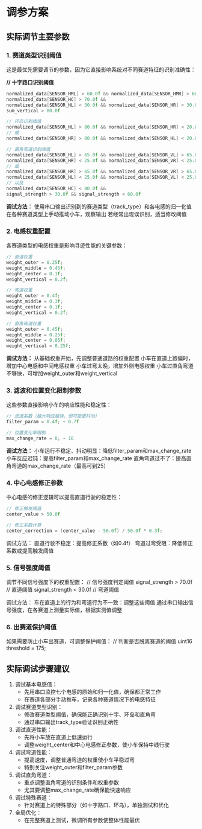 # 调参方案



## 实际调节主要参数

### 1. 赛道类型识别阈值
这是最优先需要调节的参数，因为它直接影响系统对不同赛道特征的识别准确性：

**// 十字路口识别阈值**

```c
normalized_data[SENSOR_HML] > 60.0f && normalized_data[SENSOR_HMR] > 60.0f && 
normalized_data[SENSOR_HC] > 70.0f && 
normalized_data[SENSOR_HL] < 30.0f && normalized_data[SENSOR_HR] < 30.0f &&
sum_vertical > 80.0f

// 环岛识别阈值
normalized_data[SENSOR_HL] > 80.0f && normalized_data[SENSOR_HR] < 20.0f
// 或
normalized_data[SENSOR_HR] > 80.0f && normalized_data[SENSOR_HL] < 20.0f

// 直角弯道识别阈值
normalized_data[SENSOR_HL] > 65.0f && normalized_data[SENSOR_VL] > 65.0f && 
normalized_data[SENSOR_HR] < 25.0f && normalized_data[SENSOR_VR] < 25.0f
// 或
normalized_data[SENSOR_HR] > 65.0f && normalized_data[SENSOR_VR] > 65.0f && 
normalized_data[SENSOR_HL] < 25.0f && normalized_data[SENSOR_VL] < 25.0f
// 以及
normalized_data[SENSOR_HC] < 40.0f && 
signal_strength > 30.0f && signal_strength < 60.0f
```



**调试方法：**
    使用串口输出识别到的赛道类型（track_type）和各电感的归一化值
    在各种赛道类型上手动推动小车，观察输出
    若经常出现误识别，适当修改阈值

### 2. 电感权重配置
各赛道类型的电感权重是影响寻迹性能的关键参数：

```c
// 直道权重
weight_outer = 0.25f;
weight_middle = 0.45f;
weight_center = 0.1f;
weight_vertical = 0.2f;

// 弯道权重
weight_outer = 0.4f;
weight_middle = 0.3f;
weight_center = 0.1f;
weight_vertical = 0.2f;

// 直角弯道权重
weight_outer = 0.45f;
weight_middle = 0.25f;
weight_center = 0.05f;
weight_vertical = 0.25f;
```

**调试方法：**
    从基础权重开始，先调整普通道路的权重配置
    小车在直道上跑偏时，增加中心电感和中间电感权重
    小车过弯太晚，增加外侧电感权重
    小车过直角弯道不够快，可增加weight_outer和weight_vertical



### 3. 滤波和位置变化限制参数 

这些参数直接影响小车的响应性能和稳定性：

```c
// 滤波系数（越大响应越快，但可能更抖动）
filter_param = 0.4f; ~ 0.7f

// 位置变化率限制
max_change_rate = 8; ~ 18
```

**调试方法：**
    小车运行不稳定、抖动明显：降低filter_param和max_change_rate
    小车反应迟钝：提高filter_param和max_change_rate
    直角弯道过不了：提高直角弯道的max_change_rate（最高可到25）



### 4. 中心电感修正参数
中心电感的修正逻辑可以提高直道行驶的稳定性：

```c
// 修正触发阈值
center_value > 50.0f

// 修正系数计算
center_correction = (center_value - 50.0f) / 50.0f * 0.3f;
```

调试方法：
    直道行驶不稳定：提高修正系数（如0.4f）
    弯道过弯受阻：降低修正系数或提高触发阈值

### 5. 信号强度阈值
调节不同信号强度下的权重配置：
// 信号强度判定阈值
signal_strength > 70.0f  // 直道阈值
signal_strength < 30.0f  // 弯道阈值

调试方法：
    车在直道上的行为和弯道行为不一致：调整这些阈值
    通过串口输出信号强度，在各赛道上测量实际值，根据实测值调整

### 6. 出赛道保护阈值
如果需要防止小车出赛道，可调整保护阈值：
// 判断是否脱离赛道的阈值
uint16 threshold = 175; 

## 实际调试步骤建议
1. 调试基本电感值：
    * 先用串口监控七个电感的原始和归一化值，确保都正常工作
    * 在赛道各部分手动推车，记录各种赛道情况下的电感特征
2. 调试赛道类型识别：
    * 修改赛道类型阈值，确保能正确识别十字、环岛和直角弯
    * 通过串口输出track_type验证识别正确性
3. 调试直道性能：
    * 先将小车放在直道上低速运行
    * 调整weight_center和中心电感修正参数，使小车保持中线行驶
4. 调试弯道性能：
    * 提高速度，调整普通弯道的权重使小车平稳过弯
    * 特别关注weight_outer和filter_param参数
5. 调试直角弯道：
    * 重点调整直角弯道的识别条件和权重参数
    * 尤其要调整max_change_rate确保能快速响应
6. 调试特殊赛道：
    * 针对赛道上的特殊部分（如十字路口、环岛），单独测试和优化
7. 全局优化：
    * 在完整赛道上测试，微调所有参数使整体性能最优   